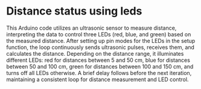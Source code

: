 # Distance status using leds

This Arduino code utilizes an ultrasonic sensor to measure distance, interpreting the data to control three LEDs (red, blue, and green) based on the measured distance. After setting up pin modes for the LEDs in the setup function, the loop continuously sends ultrasonic pulses, receives them, and calculates the distance. Depending on the distance range, it illuminates different LEDs: red for distances between 5 and 50 cm, blue for distances between 50 and 100 cm, green for distances between 100 and 150 cm, and turns off all LEDs otherwise. A brief delay follows before the next iteration, maintaining a consistent loop for distance measurement and LED control.
